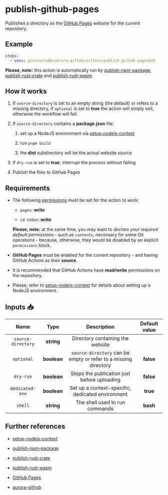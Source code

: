 # publish-github-pages

Publishes a directory as the [GitHub Pages](https://pages.github.com/) website for the current repository.

## Example

```yaml
steps:
  - uses: giancosta86/aurora-github/actions/publish-github-pages@v6
```

**Please, note:** this action is automatically run by [publish-npm-package](../publish-npm-package/README.md), [publish-rust-crate](../publish-rust-crate/README.md) and [publish-rust-wasm](../publish-rust-wasm/README.md).

## How it works

1. If `source-directory` is set to an empty string (the default) or refers to a missing directory, if `optional` is set to **true** the action will simply exit, otherwise the workflow will fail.

1. If `source-directory` contains a **package.json** file:

   1. set up a NodeJS environment via [setup-nodejs-context](../setup-nodejs-context/README.md)

   1. run `pnpm build`

   1. the **dist** subdirectory will be the actual website source

1. If `dry-run` is set to **true**, interrupt the process without failing

1. Publish the files to GitHub Pages

## Requirements

- The following [permissions](https://docs.github.com/en/actions/writing-workflows/choosing-what-your-workflow-does/controlling-permissions-for-github_token) must be set for the action to work:

  - `pages`: **write**

  - `id-token`: **write**

  **Please, note:** at the same time, you may want to _declare your required default permissions_ - such as `contents`, necessary for some Git operations - because, otherwise, they would be disabled by an explicit `permissions` block.

- **GitHub Pages** must be enabled for the current repository - and having GitHub Actions as their **source**.

- It is recommended that GitHub Actions have **read/write** permissions on the repository.

- Please, refer to [setup-nodejs-context](../setup-nodejs-context/README.md) for details about setting up a NodeJS environment.

## Inputs 📥

|        Name        |    Type     |                           Description                           | Default value |
| :----------------: | :---------: | :-------------------------------------------------------------: | :-----------: |
| `source-directory` | **string**  |                Directory containing the website                 |               |
|     `optional`     | **boolean** | `source-directory` can be empty or refer to a missing directory |   **false**   |
|     `dry-run`      | **boolean** |           Stops the publication just before uploading           |   **false**   |
|  `dedicated-env`   | **boolean** |        Set up a context-specific, dedicated environment         |   **true**    |
|      `shell`       | **string**  |                 The shell used to run commands                  |   **bash**    |

## Further references

- [setup-nodejs-context](../setup-nodejs-context/README.md)

- [publish-npm-package](../publish-npm-package/README.md)

- [publish-rust-crate](../publish-rust-crate/README.md)

- [publish-rust-wasm](../publish-rust-wasm/README.md)

- [GitHub Pages](https://pages.github.com/)

- [aurora-github](../../README.md)

